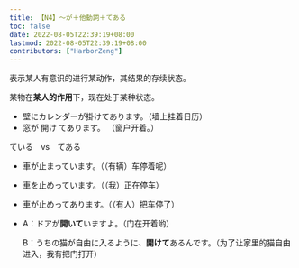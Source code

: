 ```yaml
---
title: 【N4】～が＋他動詞＋てある
toc: false
date: 2022-08-05T22:39:19+08:00
lastmod: 2022-08-05T22:39:19+08:00
contributors: ["HarborZeng"]
---
```


表示某人有意识的进行某动作，其结果的存续状态。

某物在**某人的作用**下，现在处于某种状态。

- 壁にカレンダーが掛けてあります。（墙上挂着日历）
- 窓が 開け てあります。 （窗户开着。）

ている　vs　てある

- 車が止まっています。（（有辆）车停着呢）

- 車を止めっています。（（我）正在停车）

- 車が止めってあります。（（有人）把车停了）

- A：ドアが**開いて**いますよ。（门在开着哟）

  B：うちの猫が自由に入るように、**開けて**あるんです。（为了让家里的猫自由进入，我有把门打开）

